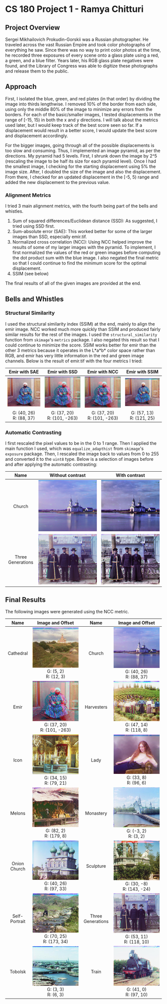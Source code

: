 # CS 180 Project 1 - Ramya Chitturi

## Project Overview

Sergei Mikhailovich Prokudin-Gorskii was a Russian photographer. He traveled across the vast Russian Empire and took color photographs of everything he saw. Since there was no way to print color photos at the time, he recorded three exposures of every scene onto a glass plate using a red, a green, and a blue filter. Years later, his RGB glass plate negatives were found, and the Library of Congress was able to digitize these photographs and release them to the public.

## Approach

First, I isolated the blue, green, and red plates (in that order) by dividing the image into thirds lengthwise. I removed 10% of the border from each side, using only the middle 80% of the image to minimize any errors from the borders. For each of the basic/smaller images, I tested displacements in the range of [-15, 15) in both the x and y directions. I will talk about the metrics used later, but I would keep track of the best score seen so far. If a displacement would result in a better score, I would update the best score and displacement accordingly.

For the bigger images, going through all of the possible displacements is too slow and consuming. Thus, I implemented an image pyramid, as per the directions. My pyramid had 5 levels. First, I shrunk down the image by 2^5 (rescaling the image to be half its size for each pyramid level). Once I had the smallest image, I checking for the starting displacement using 5% the image size. After, I doubled the size of the image and also the displacement. From there, I checked for an updated displacement in the [-5, 5) range and added the new displacement to the previous value. 

### Alignment Metrics
I tried 3 main alignment metrics, with the fourth being part of the bells and whistles. 

1. Sum of squared differences/Euclidean distance (SSD): As suggested, I tried using SSD first. 
2. Sum-absolute error (SAE): This worked better for some of the larger images than SSD, especially emir.tif.
3. Normalized cross correlation (NCC): Using NCC helped improve the results of some of my larger images with the pyramid. To implement, I first normalized the values of the red or green images before computing the dot product sum with the blue image. I also negated the final metric so that I could continue to find the minimum score for the optimal displacement.
4. SSIM (see below)

The final results of all of the given images are provided at the end.

## Bells and Whistles

### Structural Similarity
I used the structural similarity index (SSIM) at the end, mainly to align the emir image. NCC worked much more quickly than SSIM and produced fairly similar results for the rest of the images. I used the `structural_similarity` function from `skimage`'s `metrics` package. I also negated this result so that I could continue to minimize the score. SSIM works better for emir than the other 3 metrics because it operates in the L\*a\*b\* color space rather than RGB, and emir has very little information in the red and green image channels. Below is the result of emir.tif with the four metrics I tried:

| Emir with SAE | Emir with SSD | Emir with NCC | Emir with SSIM
| :---: |  :----: | :---: | :---: |
| ![](media/out_emir_sae.jpg) | ![](media/out_emir_ssd.jpg) | ![](media/out_emir_ncc.jpg) | ![](media/emir_SSIM.jpg) |
| G: (40, 26) <br> R: (88, 37) | G: (37, 20) <br> R: (101, -263) | G: (37, 20) <br> R: (101, -263) | G: (57, 13) <br> R: (121, 25) |

### Automatic Contrasting
I first rescaled the pixel values to be in the 0 to 1 range. Then I applied the main function I used, which was `equalize_adapthist` from `skimage`'s `exposure` package. Then, I rescaled the image back to values from 0 to 255 and converted it to the `uint8` type. Below is a selection of images before and after applying the automatic contrasting:

| Name | Without contrast | With contrast |
| :---: | :----: | :----: |
| Church | ![](media/out_church1.jpg) | ![](media/out_church_contrast1.jpg) |
| Three Generations | ![](media/out_threegenerations.jpg) | ![](media/out_threegenerations_contrast.jpg) |

## Final Results

The following images were generated using the NCC metric.

| Name | Image and Offset | Name | Image and Offset |
| :---: |  :----: | :---: | :---: |
| Cathedral | ![](media/out_cathedral.jpg) <br> G: (5, 2) <br> R: (12, 3) | Church | ![](media/out_church1.jpg) <br> G: (40, 26) <br> R: (88, 37) |
| Emir | ![](media/out_emir_ncc.jpg) <br> G: (37, 20) <br> R: (101, -263) | Harvesters | ![](media/out_harvesters.jpg) <br> G: (47, 14) <br> R: (118, 8) |
| Icon | ![](media/out_icon.jpg) <br> G: (34, 15) <br> R: (79, 21) | Lady | ![](media/out_lady_nocontrast.jpg) <br> G: (33, 8) <br> R: (96, 6) |
| Melons | ![](media/out_melons.jpg) <br> G: (82, 2) <br> R: (179, 8) | Monastery | ![](media/out_monastery.jpg) <br> G: (-3, 2) <br> R: (3, 2) |
| Onion Church | ![](media/out_onionchurch1.jpg) <br> G: (40, 26) <br> R: (97, 33) | Sculpture | ![](media/out_sculpture.jpg) <br> G: (30, -8) <br> R: (143, -24) |
| Self-Portrait | ![](media/out_selfportrait.jpg) <br> G: (70, 25) <br> R: (173, 34) | Three Generations | ![](media/out_threegenerations.jpg) <br> G: (53, 11) <br> R: (118, 10) |
| Tobolsk | ![](media/out_tobolsk.jpg) <br> G: (3, 3) <br> R: (6, 3) | Train | ![](media/out_train.jpg) <br> G: (41, 0) <br> R: (97, 10) |
